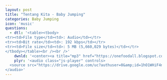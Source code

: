 ```yaml
---
layout: post
title: "Tentang Kita - Baby Jumping"
categories: Baby Jumping
icon: 'music'
questions:
  - dtl: '<table><tbody>
<tr><td>File type</td><td>: Audio</td></tr>
<tr><td>Bit rate</td><td>: 192 kbps</td></tr>
<tr><td>File size</td><td>: 5 MB (5,660,029 bytes)</td></tr>
</tbody></table><br /><br />'
    dwnld: '<center><a title="mp3" href="https://onefoodall.blogspot.com/2019/09/blog-post_6.html?u=U2FsdGVkX1%2BsAgqIZY16nGqiIqAZUy%2FLIGG8G8BCexTCeRKwb0v7EediwIT3xZ%2FaLrnpZkjHrHzZ2xw75k2tKcfjExBhF%2B9EOqiCzDcXkKuczvNcqTJBPevZm7BUT4iao9axpnym7xbohfAhZNrIX28YjGjUmh6ku7IHy06pR6olHiZs%2FRD1cXwd%2BH%2FDAu5K" class="ut" target="_blank"><span class="feather-icon icon-download"> Download</span></a></center><br /><br />'
    plyr: '<audio class="js-player" controls>
  <source src="https://drive.google.com/uc?authuser=0&amp;id=1hO1WHiF4nSbnHUffZXXkM_ZGScEHPvgy&amp;export=download" type="audio/mp3">
</audio>'
---
```

